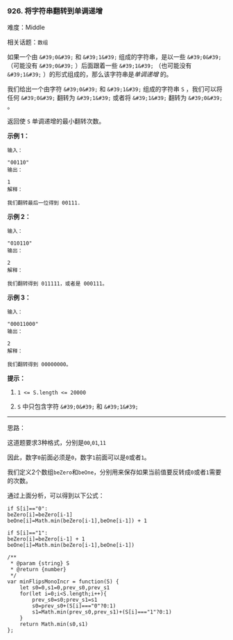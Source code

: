 ### 926. 将字符串翻转到单调递增

难度：Middle

相关话题：`数组`

如果一个由 `&#39;0&#39;`  和  `&#39;1&#39;` 组成的字符串，是以一些  `&#39;0&#39;` （可能没有  `&#39;0&#39;` ）后面跟着一些  `&#39;1&#39;` （也可能没有  `&#39;1&#39;` ）的形式组成的，那么该字符串是*单调递增* 的。



我们给出一个由字符  `&#39;0&#39;`  和  `&#39;1&#39;` 组成的字符串 `S` ，我们可以将任何 `&#39;0&#39;`  翻转为 `&#39;1&#39;` 或者将 `&#39;1&#39;` 翻转为 `&#39;0&#39;` 。



返回使  `S`  单调递增的最小翻转次数。







**示例 1：** 



```
输入：

"00110"
输出：

1
解释：

我们翻转最后一位得到 00111.
```


**示例 2：** 



```
输入：

"010110"
输出：

2
解释：

我们翻转得到 011111，或者是 000111。
```


**示例 3：** 



```
输入：

"00011000"
输出：

2
解释：

我们翻转得到 00000000。
```






**提示：** 




1.  `1 <= S.length <= 20000` 

2.  `S`  中只包含字符 `&#39;0&#39;` 和 `&#39;1&#39;` 






-----

思路：

这道题要求3种格式，分别是`00`,`01`,`11`

因此，数字`0`前面必须是`0`，数字`1`前面可以是`0`或者`1`。

我们定义2个数组`beZero`和`beOne`，分别用来保存如果当前值要反转成`0`或者`1`需要的次数。

通过上面分析，可以得到以下公式：

```
if S[i]=="0":
beZero[i]=beZero[i-1]
beOne[i]=Math.min(beZero[i-1],beOne[i-1]) + 1

if S[i]=="1":
beZero[i]=beZero[i-1] + 1
beOne[i]=Math.min(beZero[i-1],beOne[i-1])
```
```
/**
 * @param {string} S
 * @return {number}
 */
var minFlipsMonoIncr = function(S) {
    let s0=0,s1=0,prev_s0,prev_s1
    for(let i=0;i<S.length;i++){
        prev_s0=s0;prev_s1=s1
        s0=prev_s0+(S[i]==="0"?0:1)
        s1=Math.min(prev_s0,prev_s1)+(S[i]==="1"?0:1)
    }
    return Math.min(s0,s1)
};
```

